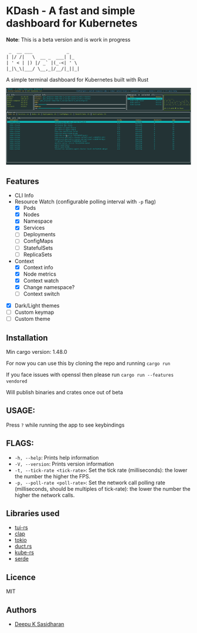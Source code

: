 # KDash - A fast and simple dashboard for Kubernetes

**Note**: This is a beta version and is work in progress

```
 _  __ ___             _
| |/ /|   \  __ _  ___| |_
| ' < | |) |/ _` |(_-<| ' \
|_|\_\|___/ \__,_|/__/|_||_|
```

A simple terminal dashboard for Kubernetes built with Rust

![UI](./ui.gif)

## Features

- CLI Info
- Resource Watch (configurable polling interval with `-p` flag)
  - [x] Pods
  - [x] Nodes
  - [x] Namespace
  - [x] Services
  - [ ] Deployments
  - [ ] ConfigMaps
  - [ ] StatefulSets
  - [ ] ReplicaSets
- Context
  - [x] Context info
  - [x] Node metrics
  - [x] Context watch
  - [x] Change namespace?
  - [ ] Context switch
- [x] Dark/Light themes
- [ ] Custom keymap
- [ ] Custom theme

## Installation

Min cargo version: 1.48.0

For now you can use this by cloning the repo and running `cargo run`

If you face issues with openssl then please run `cargo run --features vendored`

Will publish binaries and crates once out of beta

## USAGE:

Press `?` while running the app to see keybindings

## FLAGS:

- `-h, --help`: Prints help information
- `-V, --version`: Prints version information
- `-t, --tick-rate <tick-rate>`: Set the tick rate (milliseconds): the lower the number the higher the FPS.
- `-p, --poll-rate <poll-rate>`: Set the network call polling rate (milliseconds, should be multiples of tick-rate): the lower the number the higher the network calls.

## Libraries used

- [tui-rs](https://github.com/fdehau/tui-rs)
- [clap](https://github.com/clap-rs/clap)
- [tokio](https://github.com/tokio-rs/tokio)
- [duct.rs](https://github.com/oconnor663/duct.rs)
- [kube-rs](https://github.com/clux/kube-rs)
- [serde](https://github.com/serde-rs/serde)

## Licence

MIT

## Authors

- [Deepu K Sasidharan](https://deepu.tech/)
